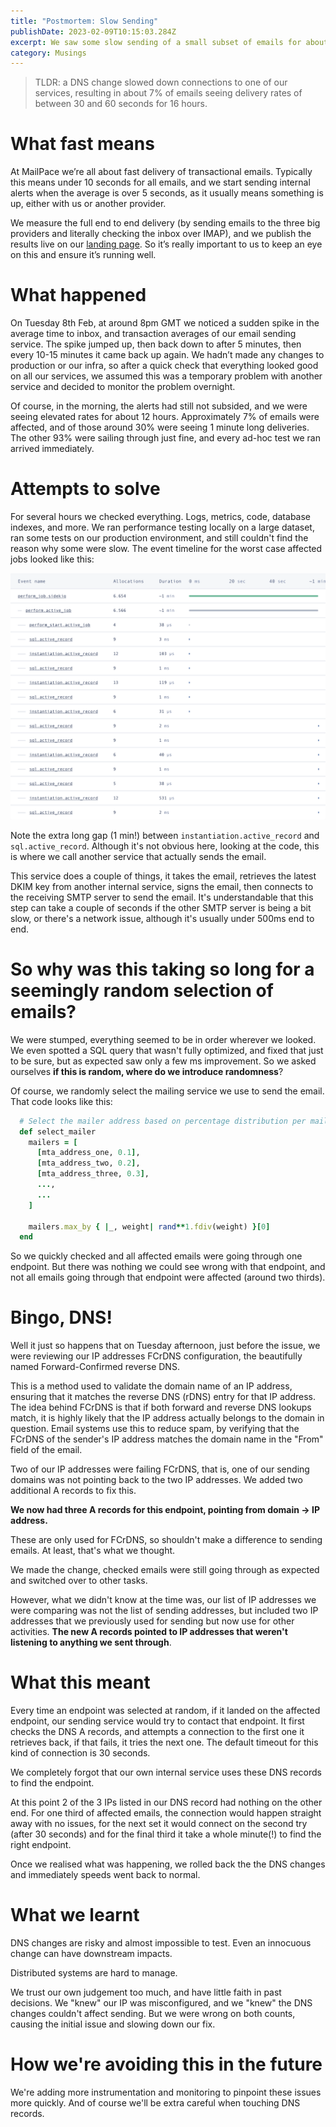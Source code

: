 ```yaml
---
title: "Postmortem: Slow Sending"
publishDate: 2023-02-09T10:15:03.284Z
excerpt: We saw some slow sending of a small subset of emails for about 16 hours, here's how we diagnosed and fixed the problem.
category: Musings
---
```


> TLDR: a DNS change slowed down connections to one of our services, resulting in about 7% of emails seeing delivery rates of between 30 and 60 seconds for 16 hours.

# What fast means

At MailPace we’re all about fast delivery of transactional emails. Typically this means under 10 seconds for all emails, and we start sending internal alerts when the average is over 5 seconds, as it usually means something is up, either with us or another provider.

We measure the full end to end delivery (by sending emails to the three big providers and literally checking the inbox over IMAP), and we publish the results live on our [landing page](https://mailpace.com). So it’s really important to us to keep an eye on this and ensure it’s running well.

# What happened

On Tuesday 8th Feb, at around 8pm GMT we noticed a sudden spike in the average time to inbox, and transaction averages of our email sending service. The spike jumped up, then back down to after 5 minutes, then every 10-15 minutes it came back up again. We hadn’t made any changes to production or our infra, so after a quick check that everything looked good on all our services, we assumed this was a temporary problem with another service and decided to monitor the problem overnight.

Of course, in the morning, the alerts had still not subsided, and we were seeing elevated rates for about 12 hours. Approximately 7% of emails were affected, and of those around 30% were seeing 1 minute long deliveries. The other 93% were sailing through just fine, and every ad-hoc test we ran arrived immediately.

# Attempts to solve

For several hours we checked everything. Logs, metrics, code, database indexes, and more. We ran performance testing locally on a large dataset, ran some tests on our production environment, and still couldn't find the reason why some were slow. The event timeline for the worst case affected jobs looked like this:

![event timeline of a worst case slow sending job](../../assets/images/blog/event-timeline-of-long-running-activejob.png)

Note the extra long gap (1 min!) between `instantiation.active_record` and `sql.active_record`. Although it's not obvious here, looking at the code, this is where we call another service that actually sends the email. 

This service does a couple of things, it takes the email, retrieves the latest DKIM key from another internal service, signs the email, then connects to the receiving SMTP server to send the email. It's understandable that this step can take a couple of seconds if the other SMTP server is being a bit slow, or there's a network issue, although it's usually under 500ms end to end.

# So why was this taking so long for a seemingly random selection of emails?

We were stumped, everything seemed to be in order wherever we looked. We even spotted a SQL query that wasn't fully optimized, and fixed that just to be sure, but as expected saw only a few ms improvement. So we asked ourselves **if this is random, where do we introduce randomness**?

Of course, we randomly select the mailing service we use to send the email. That code looks like this:

```ruby
  # Select the mailer address based on percentage distribution per mailer
  def select_mailer
    mailers = [
      [mta_address_one, 0.1],
      [mta_address_two, 0.2],
      [mta_address_three, 0.3],
      ...,
      ...
    ]

    mailers.max_by { |_, weight| rand**1.fdiv(weight) }[0]
  end
```

So we quickly checked and all affected emails were going through one endpoint. But there was nothing we could see wrong with that endpoint, and not all emails going through that endpoint were affected (around two thirds).

# Bingo, DNS!

Well it just so happens that on Tuesday afternoon, just before the issue, we were reviewing our IP addresses FCrDNS configuration, the beautifully named Forward-Confirmed reverse DNS.

This is a method used to validate the domain name of an IP address, ensuring that it matches the reverse DNS (rDNS) entry for that IP address. The idea behind FCrDNS is that if both forward and reverse DNS lookups match, it is highly likely that the IP address actually belongs to the domain in question. Email systems use this to reduce spam, by verifying that the FCrDNS of the sender's IP address matches the domain name in the "From" field of the email.

Two of our IP addresses were failing FCrDNS, that is, one of our sending domains was not pointing back to the two IP addresses. We added two additional A records to fix this.

**We now had three A records for this endpoint, pointing from domain -> IP address.**

These are only used for FCrDNS, so shouldn't make a difference to sending emails. At least, that's what we thought.

We made the change, checked emails were still going through as expected and switched over to other tasks.

However, what we didn't know at the time was, our list of IP addresses we were comparing was not the list of sending addresses, but included two IP addresses that we previously used for sending but now use for other activities. **The new A records pointed to IP addresses that weren't listening to anything we sent through**.

# What this meant

Every time an endpoint was selected at random, if it landed on the affected endpoint, our sending service would try to contact that endpoint. It first checks the DNS A records, and attempts a connection to the first one it retrieves back, if that fails, it tries the next one. The default timeout for this kind of connection is 30 seconds.

We completely forgot that our own internal service uses these DNS records to find the endpoint.

At this point 2 of the 3 IPs listed in our DNS record had nothing on the other end. For one third of affected emails, the connection would happen straight away with no issues, for the next set it would connect on the second try (after 30 seconds) and for the final third it take a whole minute(!) to find the right endpoint.

Once we realised what was happening, we rolled back the the DNS changes and immediately speeds went back to normal.

# What we learnt

DNS changes are risky and almost impossible to test. Even an innocuous change can have downstream impacts.

Distributed systems are hard to manage.

We trust our own judgement too much, and have little faith in past decisions. We "knew" our IP was misconfigured, and we "knew" the DNS changes couldn't affect sending. But we were wrong on both counts, causing the initial issue and slowing down our fix.

# How we're avoiding this in the future

We're adding more instrumentation and monitoring to pinpoint these issues more quickly. And of course we'll be extra careful when touching DNS records.
